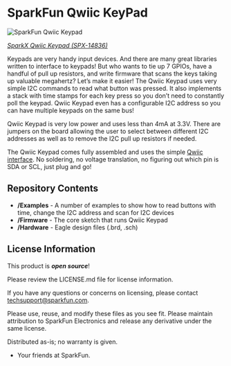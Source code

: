 SparkFun Qwiic KeyPad
========================================

![SparkFun Qwiic Keypad](https://cdn.sparkfun.com//assets/parts/1/2/8/5/4/Qwiic-Keypad-Example.jpg)

[*SparkX Qwiic Keypad (SPX-14836)*](https://www.sparkfun.com/products/14836)

Keypads are very handy input devices. And there are many great libraries written to interface to keypads! But who wants to tie up 7 GPIOs, have a handful of pull up resistors, and write firmware that scans the keys taking up valuable megahertz? Let’s make it easier! The Qwiic Keypad uses very simple I2C commands to read what button was pressed. It also implements a stack with time stamps for each key press so you don’t need to constantly poll the keypad. Qwiic Keypad even has a configurable I2C address so you can have multiple keypads on the same bus!

Qwiic Keypad is very low power and uses less than 4mA at 3.3V. There are jumpers on the board allowing the user to select between different I2C addresses as well as to remove the I2C pull up resistors if needed.

The Qwiic Keypad comes fully assembled and uses the simple [Qwiic interface](https://www.sparkfun.com/qwiic). No soldering, no voltage translation, no figuring out which pin is SDA or SCL, just plug and go!

Repository Contents
-------------------

* **/Examples** - A number of examples to show how to read buttons with time, change the I2C address and scan for I2C devices
* **/Firmware** - The core sketch that runs Qwiic Keypad
* **/Hardware** - Eagle design files (.brd, .sch)

License Information
-------------------

This product is _**open source**_! 

Please review the LICENSE.md file for license information. 

If you have any questions or concerns on licensing, please contact techsupport@sparkfun.com.

Please use, reuse, and modify these files as you see fit. Please maintain attribution to SparkFun Electronics and release any derivative under the same license.

Distributed as-is; no warranty is given.

- Your friends at SparkFun.

